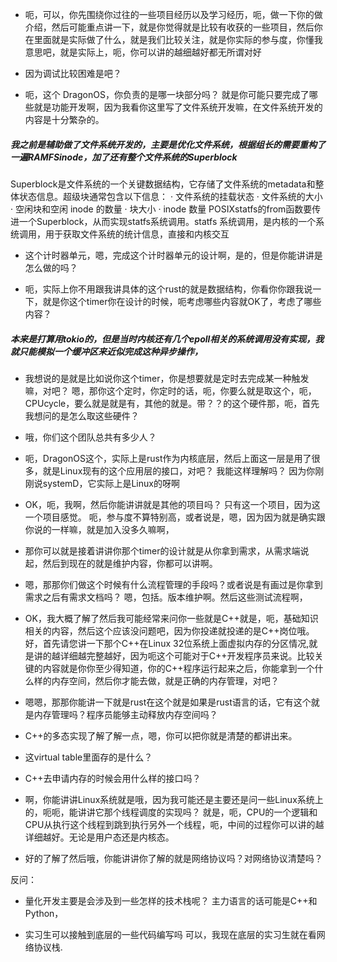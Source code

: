 * 呃，可以，你先围绕你过往的一些项目经历以及学习经历，呃，做一下你的做介绍，然后可能重点讲一下，就是你觉得就是比较有收获的一些项目，然后你在里面就是实际做了什么，就是我们比较关注，就是你实际的参与度，你懂我意思吧，就是实际上，呃，你可以讲的越细越好都无所谓对好

* 因为调试比较困难是吧？ 

* 呃，这个 DragonOS，你负责的是哪一块部分吗？ 
就是你可能只要完成了哪些就是功能开发啊，因为我看你这里写了文件系统开发嘛，在文件系统开发的内容是十分繁杂的。

##### 我之前是辅助做了文件系统开发的，主要是优化文件系统，根据组长的需要重构了一遍RAMFSinode，加了还有整个文件系统的Superblock
Superblock是文件系统的一个关键数据结构，它存储了文件系统的metadata和整体状态信息。超级块通常包含以下信息：
·  文件系统的挂载状态
·  文件系统的大小
·  空闲块和空闲 inode 的数量
·  块大小
·  inode 数量
POSIXstatfs的from函数要传进一个Superblock，从而实现statfs系统调用。statfs 系统调用，是内核的一个系统调用，用于获取文件系统的统计信息，直接和内核交互
 
* 这个计时器单元，嗯，完成这个计时器单元的设计啊，是的，但是你能讲讲是怎么做的吗？
 
* 呃，实际上你不用跟我讲具体的这个rust的就是数据结构，你看你你跟我说一下，就是你这个timer你在设计的时候，呃考虑哪些内容就OK了，考虑了哪些内容？
 
##### 本来是打算用tokio的，但是当时内核还有几个epoll相关的系统调用没有实现，我就只能模拟一个缓冲区来近似完成这种异步操作，
* 我想说的是就是比如说你这个timer，你是想要就是定时去完成某一种触发嘛，对吧？
嗯，那你这个定时，你定时的话，呃，你要么就是取这个，呃，CPUcycle，要么就是就是有，其他的就是。带？？的这个硬件那，呃，首先我想问的是怎么取这些硬件？
 
* 哦，你们这个团队总共有多少人？
 
* 呃，DragonOS这个，实际上是rust作为内核底层，然后上面这一层是用了很多，就是Linux现有的这个应用层的接口，对吧？
我能这样理解吗？
因为你刚刚说systemD，它实际上是Linux的呀啊
 
* OK，呃，我啊，然后你能讲讲就是其他的项目吗？
只有这一个项目，因为这一个项目感觉。
呃，参与度不算特别高，或者说是，嗯，因为因为就是确实跟你说的一样嘛，就是加入没多久嘛啊，
 
* 那你可以就是接着讲讲你那个timer的设计就是从你拿到需求，从需求端说起，然后到现在的就是维护内容，你都可以讲啊。
 
* 嗯，那那你们做这个时候有什么流程管理的手段吗？或者说是有画过是你拿到需求之后有需求文档吗？
嗯，包括。版本维护啊。然后这些测试流程啊，
 
* OK，我大概了解了然后我可能经常来问你一些就是C++就是，呃，基础知识相关的内容，然后这个应该没问题吧，因为你投递就投递的是C++岗位哦。
好，首先请您讲一下那个C++在Linux 32位系统上面虚拟内存的分区情况,就是讲的越详细越完整越好，因为呃这个可能对于C++开发程序员来说。比较关键的内容就是你你至少得知道，你的C++程序运行起来之后，你能拿到一个什么样的内存空间，然后你才能去做，就是正确的内存管理，对吧？
 
* 嗯嗯，那那你能讲一下就是rust在这个就是如果是rust语言的话，它有这个就是内存管理吗？程序员能够主动释放内存空间吗？
 
* C++的多态实现了解了解一点，嗯，你可以把你就是清楚的都讲出来。
 
* 这virtual table里面存的是什么？
 
* C++去申请内存的时候会用什么样的接口吗？
 
* 啊，你能讲讲Linux系统就是哦，因为我可能还是主要还是问一些Linux系统上的，呃呃，能讲讲它那个线程调度的实现吗？
就是，呃，CPU的一个逻辑和CPU从执行这个线程到跳到执行另外一个线程，呃，中间的过程你可以讲的越详细越好。无论是用户态还是内核态。
 
* 好的了解了然后哦，你能讲讲你了解的就是网络协议吗？对网络协议清楚吗？

反问：
* 量化开发主要是会涉及到一些怎样的技术栈呢？
主力语言的话可能是C++和Python，
 
* 实习生可以接触到底层的一些代码编写吗
可以，我现在底层的实习生就在看网络协议栈.